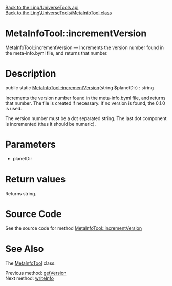 [Back to the Ling/UniverseTools api](https://github.com/lingtalfi/UniverseTools/blob/master/doc/api/Ling/UniverseTools.md)<br>
[Back to the Ling\UniverseTools\MetaInfoTool class](https://github.com/lingtalfi/UniverseTools/blob/master/doc/api/Ling/UniverseTools/MetaInfoTool.md)


MetaInfoTool::incrementVersion
================



MetaInfoTool::incrementVersion — Increments the version number found in the meta-info.byml file, and returns that number.




Description
================


public static [MetaInfoTool::incrementVersion](https://github.com/lingtalfi/UniverseTools/blob/master/doc/api/Ling/UniverseTools/MetaInfoTool/incrementVersion.md)(string $planetDir) : string




Increments the version number found in the meta-info.byml file, and returns that number.
The file is created if necessary.
If no version is found, the 0.1.0 is used.

The version number must be a dot separated string.
The last dot component is incremented (thus it should be numeric).




Parameters
================


- planetDir

    


Return values
================

Returns string.








Source Code
===========
See the source code for method [MetaInfoTool::incrementVersion](https://github.com/lingtalfi/UniverseTools/blob/master/MetaInfoTool.php#L109-L130)


See Also
================

The [MetaInfoTool](https://github.com/lingtalfi/UniverseTools/blob/master/doc/api/Ling/UniverseTools/MetaInfoTool.md) class.

Previous method: [getVersion](https://github.com/lingtalfi/UniverseTools/blob/master/doc/api/Ling/UniverseTools/MetaInfoTool/getVersion.md)<br>Next method: [writeInfo](https://github.com/lingtalfi/UniverseTools/blob/master/doc/api/Ling/UniverseTools/MetaInfoTool/writeInfo.md)<br>

